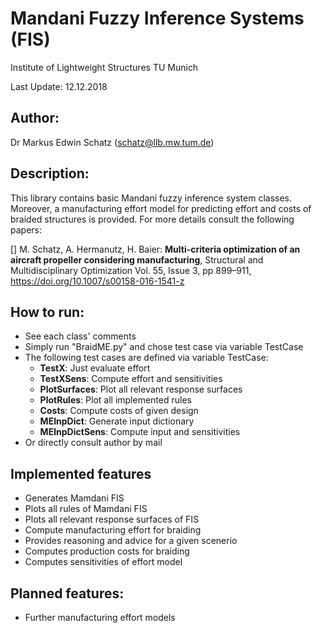 # Mandani Fuzzy Inference Systems (FIS)

Institute of Lightweight Structures
TU Munich
 
Last Update: 12.12.2018

## Author:
Dr Markus Edwin Schatz (schatz@llb.mw.tum.de)



## Description:
This library contains basic Mandani fuzzy inference system classes. Moreover, a manufacturing effort model for predicting effort and costs of braided structures is provided. For more details consult the following papers:

[] M. Schatz, A. Hermanutz, H. Baier: **Multi-criteria optimization of an aircraft propeller considering manufacturing**, Structural and Multidisciplinary Optimization Vol. 55, Issue 3, pp 899–911, https://doi.org/10.1007/s00158-016-1541-z


## How to run:
- See each class' comments
- Simply run "BraidME.py" and chose test case via variable TestCase
- The following test cases are defined via variable TestCase:
   - **TestX**: Just evaluate effort
   - **TestXSens**: Compute effort and sensitivities
   - **PlotSurfaces**: Plot all relevant response surfaces
   - **PlotRules**: Plot all implemented rules
   - **Costs**: Compute costs of given design
   - **MEInpDict**: Generate input dictionary
   - **MEInpDictSens**: Compute input and sensitivities
- Or directly consult author by mail

## Implemented features
- Generates Mamdani FIS
- Plots all rules of Mamdani FIS
- Plots all relevant response surfaces of FIS
- Compute manufacturing effort for braiding
- Provides reasoning and advice for a given scenerio
- Computes production costs for braiding
- Computes sensitivities of effort model


## Planned features:
- Further manufacturing effort models

